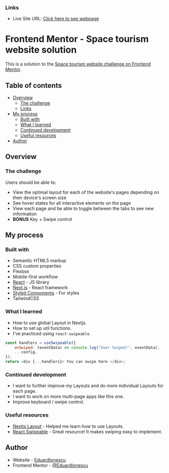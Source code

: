 ### Links

-   Live Site URL: [Click here to see webpage](https://space-tourism-website-eduardionescu.vercel.app/)

# Frontend Mentor - Space tourism website solution

This is a solution to the [Space tourism website challenge on Frontend Mentor](https://www.frontendmentor.io/challenges/space-tourism-multipage-website-gRWj1URZ3).

## Table of contents

-   [Overview](#overview)
    -   [The challenge](#the-challenge)
    -   [Links](#links)
-   [My process](#my-process)
    -   [Built with](#built-with)
    -   [What I learned](#what-i-learned)
    -   [Continued development](#continued-development)
    -   [Useful resources](#useful-resources)
-   [Author](#author)

## Overview

### The challenge

Users should be able to:

-   View the optimal layout for each of the website's pages depending on their device's screen size
-   See hover states for all interactive elements on the page
-   View each page and be able to toggle between the tabs to see new information
-   **BONUS** Key + Swipe control

## My process

### Built with

-   Semantic HTML5 markup
-   CSS custom properties
-   Flexbox
-   Mobile-first workflow
-   [React](https://reactjs.org/) - JS library
-   [Next.js](https://nextjs.org/) - React framework
-   [Styled Components](https://styled-components.com/) - For styles
-   TailwindCSS

### What I learned

-   How to use global Layout in Nextjs.
-   How to set up util functions.
-   I've practiced using `react-swipeable`.

```js
const handlers = useSwipeable({
	onSwiped: (eventData) => console.log("User Swiped!", eventData),
	...config,
});
return <div {...handlers}> You can swipe here </div>;
```

### Continued development

-   I want to further improve my Layouts and do more individual Layouts for each page.
-   I want to work on more multi-page apps like this one.
-   Improve keyboard / swipe control.

### Useful resources

-   [Nextjs Layout](https://nextjs.org/learn/basics/assets-metadata-css/layout-component) - Helped me learn how to use Layouts.
-   [React Swipeable](https://www.npmjs.com/package/react-swipeable?activeTab=readme) - Great resource! It makes swiping easy to implement.

## Author

-   Website - [EduardIonescu](https://ionescueduard.netlify.app)
-   Frontend Mentor - [@EduardIonescu](https://www.frontendmentor.io/profile/EduardIonescu)
